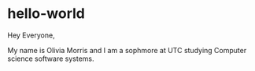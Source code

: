 # hello-world
Hey Everyone,

My name is Olivia Morris and I am a sophmore at UTC studying Computer science software systems.
